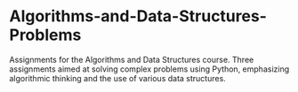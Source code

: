 # Algorithms-and-Data-Structures-Problems

Assignments for the Algorithms and Data Structures  course. Three assignments aimed at solving complex problems using Python, emphasizing algorithmic thinking and the use of various data structures.
